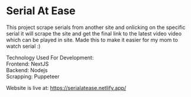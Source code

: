 # Serial At Ease
This project scrape serials from another site and onlicking on the specific serial it will scrape the site and get the final link to the latest video video which can be played in site. Made this to make it easier for my mom to watch serial :) <br />

Technology Used For Development: <br />
    Frontend: NextJS <br />
    Backend: Nodejs <br />
    Scrapping: Puppeteer
    
 Website is live at: https://serialatease.netlify.app/
